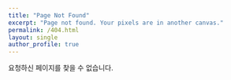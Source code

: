 ```yaml
---
title: "Page Not Found"
excerpt: "Page not found. Your pixels are in another canvas."
permalink: /404.html
layout: single
author_profile: true
---
```


요청하신 페이지를 찾을 수 없습니다.